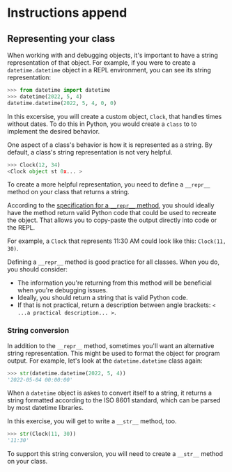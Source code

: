 # Instructions append

## Representing your class

When working with and debugging objects, it's important to have a string representation of that object.
For example, if you were to create a `datetime.datetime` object in a REPL environment, you can see its string representation:

```python
>>> from datetime import datetime
>>> datetime(2022, 5, 4)
datetime.datetime(2022, 5, 4, 0, 0)
```

In this excersise, you will create a custom object, `Clock`, that handles times without dates.
To do this in Python, you would create a `class` to to implement the desired behavior.

One aspect of a class's behavior is how it is represented as a string.
By default, a class's string representation is not very helpful.

```python
>>> Clock(12, 34)
<Clock object st 0x... >
```

To create a more helpful representation, you need to define a `__repr__` method on your class that returns a string.

According to the [specification for a `__repr__` method](https://docs.python.org/3/reference/datamodel.html#object.__repr__), you should ideally have the method return valid Python code that could be used to recreate the object.
That allows you to copy-paste the output directly into code or the REPL.

For example, a `Clock` that represents 11:30 AM could look like this: `Clock(11, 30)`.

Defining a `__repr__` method is good practice for all classes.
When you do, you should consider:

- The information you're returning from this method will be beneficial when you're debugging issues.
- Ideally, you should return a string that is valid Python code.
- If that is not practical, return a description between angle brackets: `< ...a practical description... >`.


### String conversion

In addition to the `__repr__` method, sometimes you'll want an alternative string representation.
This might be used to format the object for program output.
For example, let's look at the `datetime.datetime` class again:

```python
>>> str(datetime.datetime(2022, 5, 4))
'2022-05-04 00:00:00'
```

When a `datetime` object is askes to convert itself to a string, it returns a string formatted according to the ISO 8601 standard, which can be parsed by most datetime libraries.

In this exercise, you will get to write a `__str__` method, too.

```python
>>> str(Clock(11, 30))
'11:30'
```

To support this string conversion, you will need to create a `__str__` method on your class.
